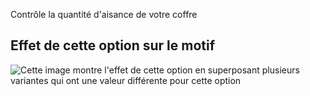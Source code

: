 Contrôle la quantité d'aisance de votre coffre

## Effet de cette option sur le motif

![Cette image montre l'effet de cette option en superposant plusieurs variantes qui ont une valeur différente pour cette option](teagan\_chestease\_sample.svg "Effet de cette option sur le motif")
